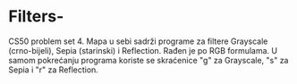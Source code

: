 # Filters-
CS50 problem set 4.
Mapa u sebi sadrži programe za filtere Grayscale (crno-bijeli), Sepia (starinski) i Reflection. Rađen je po RGB formulama. U samom pokrećanju programa koriste se skraćenice "g" za Grayscale, "s" za Sepia i "r" za Reflection.
